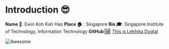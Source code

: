 # Introduction :sunglasses:
**Name :name_badge:**: Ewin Koh Kah Hao
**Place :house:** : Singapore
**Bio :mortar_board:**: Singapore Institute of Technology, Information Technology
**GitHub :id:**: [This is Lekhika Dugtal](https://github.com/edwinkkh)  

![Awesome](https://awesome.re/badge.svg)